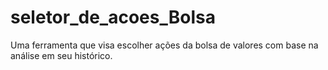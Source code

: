 # seletor_de_acoes_Bolsa
 Uma ferramenta que visa escolher ações da bolsa de valores com base na análise em seu histórico.
